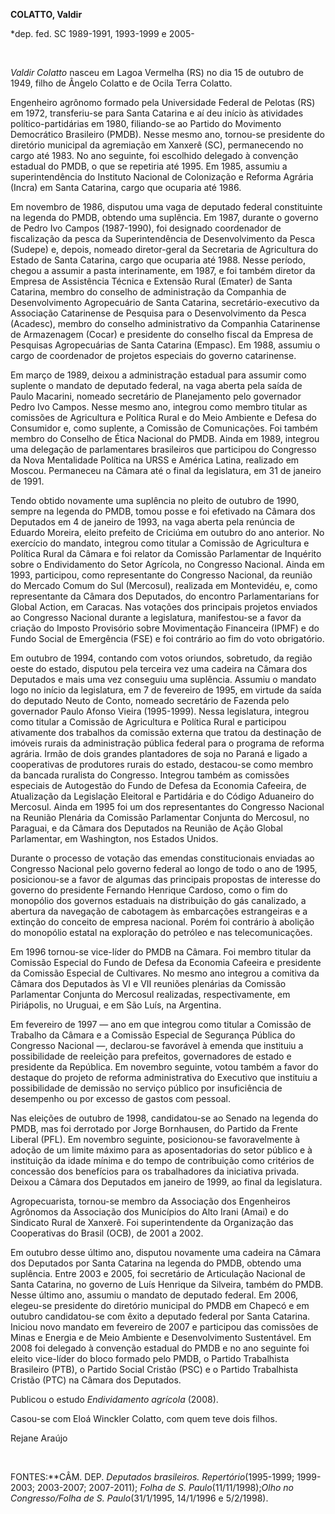 **COLATTO, Valdir**

\*dep. fed. SC 1989-1991, 1993-1999 e 2005-

 

*Valdir Colatto* nasceu em Lagoa Vermelha (RS) no dia 15 de outubro de
1949, filho de Ângelo Colatto e de Ocila Terra Colatto.

Engenheiro agrônomo formado pela Universidade Federal de Pelotas (RS) em
1972, transferiu-se para Santa Catarina e aí deu início às atividades
político-partidárias em 1980, filiando-se ao Partido do Movimento
Democrático Brasileiro (PMDB). Nesse mesmo ano, tornou-se presidente do
diretório municipal da agremiação em Xanxerê (SC), permanecendo no cargo
até 1983. No ano seguinte, foi escolhido delegado à convenção estadual
do PMDB, o que se repetiria até 1995. Em 1985, assumiu a
superintendência do Instituto Nacional de Colonização e Reforma Agrária
(Incra) em Santa Catarina, cargo que ocuparia até 1986.

Em novembro de 1986, disputou uma vaga de deputado federal constituinte
na legenda do PMDB, obtendo uma suplência. Em 1987, durante o governo de
Pedro Ivo Campos (1987-1990), foi designado coordenador de fiscalização
da pesca da Superintendência de Desenvolvimento da Pesca (Sudepe) e,
depois, nomeado diretor-geral da Secretaria de Agricultura do Estado de
Santa Catarina, cargo que ocuparia até 1988. Nesse período, chegou a
assumir a pasta interinamente, em 1987, e foi também diretor da Empresa
de Assistência Técnica e Extensão Rural (Emater) de Santa Catarina,
membro do conselho de administração da Companhia de Desenvolvimento
Agropecuário de Santa Catarina, secretário-executivo da Associação
Catarinense de Pesquisa para o Desenvolvimento da Pesca (Acadesc),
membro do conselho administrativo da Companhia Catarinense de
Armazenagem (Cocar) e presidente do conselho fiscal da Empresa de
Pesquisas Agropecuárias de Santa Catarina (Empasc). Em 1988, assumiu o
cargo de coordenador de projetos especiais do governo catarinense.

Em março de 1989, deixou a administração estadual para assumir como
suplente o mandato de deputado federal, na vaga aberta pela saída de
Paulo Macarini, nomeado secretário de Planejamento pelo governador Pedro
Ivo Campos. Nesse mesmo ano, integrou como membro titular as comissões
de Agricultura e Política Rural e do Meio Ambiente e Defesa do
Consumidor e, como suplente, a Comissão de Comunicações. Foi também
membro do Conselho de Ética Nacional do PMDB. Ainda em 1989, integrou
uma delegação de parlamentares brasileiros que participou do Congresso
da Nova Mentalidade Política na URSS e América Latina, realizado em
Moscou. Permaneceu na Câmara até o final da legislatura, em 31 de
janeiro de 1991.

Tendo obtido novamente uma suplência no pleito de outubro de 1990,
sempre na legenda do PMDB, tomou posse e foi efetivado na Câmara dos
Deputados em 4 de janeiro de 1993, na vaga aberta pela renúncia de
Eduardo Moreira, eleito prefeito de Criciúma em outubro do ano anterior.
No exercício do mandato, integrou como titular a Comissão de Agricultura
e Política Rural da Câmara e foi relator da Comissão Parlamentar de
Inquérito sobre o Endividamento do Setor Agrícola, no Congresso
Nacional. Ainda em 1993, participou, como representante do Congresso
Nacional, da reunião do Mercado Comum do Sul (Mercosul), realizada em
Montevidéu, e, como representante da Câmara dos Deputados, do encontro
Parlamentarians for Global Action, em Caracas. Nas votações dos
principais projetos enviados ao Congresso Nacional durante a
legislatura, manifestou-se a favor da criação do Imposto Provisório
sobre Movimentação Financeira (IPMF) e do Fundo Social de Emergência
(FSE) e foi contrário ao fim do voto obrigatório.

Em outubro de 1994, contando com votos oriundos, sobretudo, da região
oeste do estado, disputou pela terceira vez uma cadeira na Câmara dos
Deputados e mais uma vez conseguiu uma suplência. Assumiu o mandato logo
no início da legislatura, em 7 de fevereiro de 1995, em virtude da saída
do deputado Neuto de Conto, nomeado secretário de Fazenda pelo
governador Paulo Afonso Vieira (1995-1999). Nessa legislatura, integrou
como titular a Comissão de Agricultura e Política Rural e participou
ativamente dos trabalhos da comissão externa que tratou da destinação de
imóveis rurais da administração pública federal para o programa de
reforma agrária. Irmão de dois grandes plantadores de soja no Paraná e
ligado a cooperativas de produtores rurais do estado, destacou-se como
membro da bancada ruralista do Congresso. Integrou também as comissões
especiais de Autogestão do Fundo de Defesa da Economia Cafeeira, de
Atualização da Legislação Eleitoral e Partidária e do Código Aduaneiro
do Mercosul. Ainda em 1995 foi um dos representantes do Congresso
Nacional na Reunião Plenária da Comissão Parlamentar Conjunta do
Mercosul, no Paraguai, e da Câmara dos Deputados na Reunião de Ação
Global Parlamentar, em Washington, nos Estados Unidos.

Durante o processo de votação das emendas constitucionais enviadas ao
Congresso Nacional pelo governo federal ao longo de todo o ano de 1995,
posicionou-se a favor de algumas das principais propostas de interesse
do governo do presidente Fernando Henrique Cardoso, como o fim do
monopólio dos governos estaduais na distribuição do gás canalizado, a
abertura da navegação de cabotagem às embarcações estrangeiras e a
extinção do conceito de empresa nacional. Porém foi contrário à abolição
do monopólio estatal na exploração do petróleo e nas telecomunicações.

Em 1996 tornou-se vice-líder do PMDB na Câmara. Foi membro titular da
Comissão Especial do Fundo de Defesa da Economia Cafeeira e presidente
da Comissão Especial de Cultivares. No mesmo ano integrou a comitiva da
Câmara dos Deputados às VI e VII reuniões plenárias da Comissão
Parlamentar Conjunta do Mercosul realizadas, respectivamente, em
Piriápolis, no Uruguai, e em São Luís, na Argentina.

Em fevereiro de 1997 — ano em que integrou como titular a Comissão de
Trabalho da Câmara e a Comissão Especial de Segurança Pública do
Congresso Nacional —, declarou-se favorável à emenda que instituiu a
possibilidade de reeleição para prefeitos, governadores de estado e
presidente da República. Em novembro seguinte, votou também a favor do
destaque do projeto de reforma administrativa do Executivo que instituiu
a possibilidade de demissão no serviço público por insuficiência de
desempenho ou por excesso de gastos com pessoal.

Nas eleições de outubro de 1998, candidatou-se ao Senado na legenda do
PMDB, mas foi derrotado por Jorge Bornhausen, do Partido da Frente
Liberal (PFL). Em novembro seguinte, posicionou-se favoravelmente à
adoção de um limite máximo para as aposentadorias do setor público e à
instituição da idade mínima e do tempo de contribuição como critérios de
concessão dos benefícios para os trabalhadores da iniciativa privada.
Deixou a Câmara dos Deputados em janeiro de 1999, ao final da
legislatura.

Agropecuarista, tornou-se membro da Associação dos Engenheiros Agrônomos
da Associação dos Municípios do Alto Irani (Amai) e do Sindicato Rural
de Xanxerê. Foi superintendente da Organização das Cooperativas do
Brasil (OCB), de 2001 a 2002.

Em outubro desse último ano, disputou novamente uma cadeira na Câmara
dos Deputados por Santa Catarina na legenda do PMDB, obtendo uma
suplência. Entre 2003 e 2005, foi secretário de Articulação Nacional de
Santa Catarina, no governo de Luís Henrique da Silveira, também do PMDB.
Nesse último ano, assumiu o mandato de deputado federal. Em 2006,
elegeu-se presidente do diretório municipal do PMDB em Chapecó e em
outubro candidatou-se com êxito a deputado federal por Santa Catarina.
Iniciou novo mandato em fevereiro de 2007 e participou das comissões de
Minas e Energia e de Meio Ambiente e Desenvolvimento Sustentável. Em
2008 foi delegado à convenção estadual do PMDB e no ano seguinte foi
eleito vice-líder do bloco formado pelo PMDB, o Partido Trabalhista
Brasileiro (PTB), o Partido Social Cristão (PSC) e o Partido Trabalhista
Cristão (PTC) na Câmara dos Deputados.

Publicou o estudo *Endividamento agrícola* (2008).

Casou-se com Eloá Winckler Colatto, com quem teve dois filhos.

Rejane Araújo

 

FONTES:**CÂM. DEP. *Deputados brasileiros. Repertório*(1995-1999;
1999-2003; 2003-2007; 2007-2011); *Folha de S. Paulo*(11/11/1998);*Olho
no Congresso/Folha de S. Paulo*(31/1/1995, 14/1/1996 e 5/2/1998).

 
